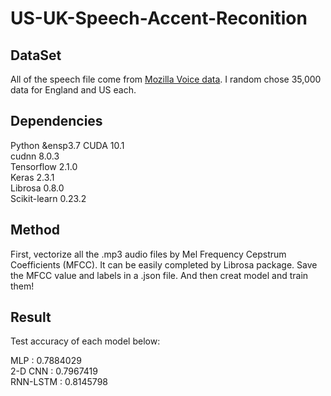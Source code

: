 # US-UK-Speech-Accent-Reconition    


## DataSet  

All of the speech file come from [Mozilla Voice data](https://commonvoice.mozilla.org/en/datasets).
I random chose 35,000 data for England and US each.    

## Dependencies  

Python                 &ensp3.7 
CUDA                   10.1  
cudnn                  8.0.3  
Tensorflow             2.1.0  
Keras                  2.3.1  
Librosa                0.8.0  
Scikit-learn           0.23.2    


## Method  

First, vectorize all the .mp3 audio files by Mel Frequency Cepstrum Coefficients (MFCC). It can be easily completed by Librosa package. Save the MFCC value and labels in a .json file. And then creat model and train them!    


## Result  

Test accuracy of each model below:    

MLP :              0.7884029  
2-D CNN :          0.7967419  
RNN-LSTM :         0.8145798  
